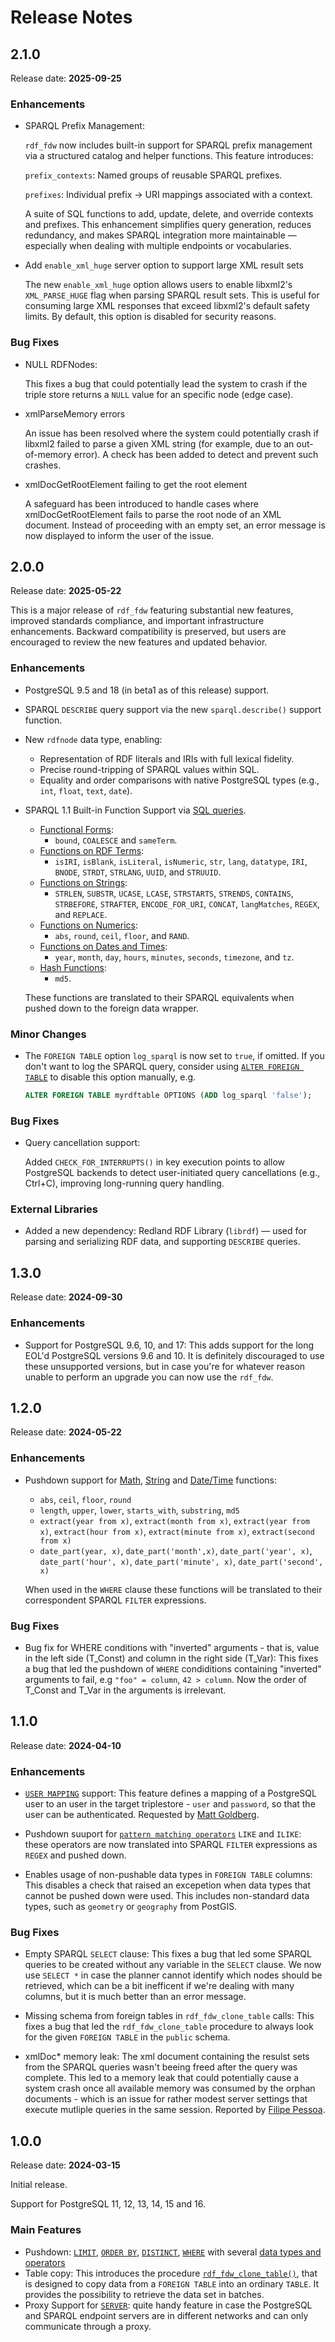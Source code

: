 # Release Notes
## 2.1.0
Release date: **2025-09-25**

### Enhancements

* SPARQL Prefix Management:

  `rdf_fdw` now includes built-in support for SPARQL prefix management via a structured catalog and helper functions. This feature introduces:

  `prefix_contexts`: Named groups of reusable SPARQL prefixes.

  `prefixes`: Individual prefix → URI mappings associated with a context.

  A suite of SQL functions to add, update, delete, and override contexts and prefixes. This enhancement simplifies query generation, reduces redundancy, and makes SPARQL integration more maintainable — especially when dealing with multiple endpoints or vocabularies.

* Add `enable_xml_huge` server option to support large XML result sets

  The new `enable_xml_huge` option allows users to enable libxml2's `XML_PARSE_HUGE` flag when parsing SPARQL result sets. This is useful for consuming large XML responses that exceed libxml2's default safety limits. By default, this option is disabled for security reasons.

### Bug Fixes

* NULL RDFNodes:
    
  This fixes a bug that could potentially lead the system to crash if the triple store returns a `NULL` value for an specific node (edge case).

* xmlParseMemory errors

  An issue has been resolved where the system could potentially crash if libxml2 failed to parse a given XML string (for example, due to an out-of-memory error). A check has been added to detect and prevent such crashes.

* xmlDocGetRootElement failing to get the root element

  A safeguard has been introduced to handle cases where xmlDocGetRootElement fails to parse the root node of an XML document. Instead of proceeding with an empty set, an error message is now displayed to inform the user of the issue.

## 2.0.0
Release date: **2025-05-22**

This is a major release of `rdf_fdw` featuring substantial new features, improved standards compliance, and important infrastructure enhancements. Backward compatibility is preserved, but users are encouraged to review the new features and updated behavior.

### Enhancements

* PostgreSQL 9.5 and 18 (in beta1 as of this release) support.
* SPARQL `DESCRIBE` query support via the new `sparql.describe()` support function.
* New `rdfnode` data type, enabling:
  * Representation of RDF literals and IRIs with full lexical fidelity.
  * Precise round-tripping of SPARQL values within SQL.
  * Equality and order comparisons with native PostgreSQL types (e.g., `int`, `float`, `text`, `date`).
* SPARQL 1.1 Built-in Function Support via [SQL queries](https://github.com/jimjonesbr/rdf_fdw?tab=readme-ov-file#sparql-functions).
  * [Functional Forms](https://www.w3.org/TR/sparql11-query/#func-forms): 
    * `bound`, `COALESCE` and `sameTerm`.
  * [Functions on RDF Terms](https://www.w3.org/TR/sparql11-query/#func-rdfTerms):
    * `isIRI`, `isBlank`, `isLiteral`, `isNumeric`, `str`, `lang`, `datatype`, `IRI`, `BNODE`, `STRDT`, `STRLANG`, `UUID`, and `STRUUID`.
  * [Functions on Strings](https://www.w3.org/TR/sparql11-query/#func-strings): 
    * `STRLEN`, `SUBSTR`, `UCASE`, `LCASE`, `STRSTARTS`, `STRENDS`, `CONTAINS`, `STRBEFORE`, `STRAFTER`, `ENCODE_FOR_URI`, `CONCAT`, `langMatches`, `REGEX`, and `REPLACE`.
  * [Functions on Numerics](https://www.w3.org/TR/sparql11-query/#func-numerics): 
    * `abs`, `round`, `ceil`, `floor`, and `RAND`.
  * [Functions on Dates and Times](https://www.w3.org/TR/sparql11-query/#func-date-time): 
    * `year`, `month`, `day`, `hours`, `minutes`, `seconds`, `timezone`, and `tz`.
  * [Hash Functions](https://www.w3.org/TR/sparql11-query/#func-hash): 
    * `md5`.

  These functions are translated to their SPARQL equivalents when pushed down to the foreign data wrapper. 

### Minor Changes
* The `FOREIGN TABLE` option `log_sparql` is now set to `true`, if omitted. If you don't want to log the SPARQL query, consider using [`ALTER FOREIGN TABLE`](https://github.com/jimjonesbr/rdf_fdw?tab=readme-ov-file#alter-foreign-table-and-alter-server) to disable this option manually, e.g.

  ```sql
  ALTER FOREIGN TABLE myrdftable OPTIONS (ADD log_sparql 'false');
  ```

### Bug Fixes

* Query cancellation support:

  Added `CHECK_FOR_INTERRUPTS()` in key execution points to allow PostgreSQL backends to detect user-initiated query cancellations (e.g., Ctrl+C), improving long-running query handling.

### External Libraries

 * Added a new dependency: Redland RDF Library (`librdf`) — used for parsing and serializing RDF data, and supporting `DESCRIBE` queries.

## 1.3.0
Release date: **2024-09-30**

### Enhancements

* Support for PostgreSQL 9.6, 10, and 17: This adds support for the long EOL'd PostgreSQL versions 9.6 and 10. It is definitely discouraged to use these unsupported versions, but in case you're for whatever reason unable to perform an upgrade you can now use the `rdf_fdw`. 

## 1.2.0
Release date: **2024-05-22**

### Enhancements

* Pushdown support for [Math](https://www.postgresql.org/docs/current/functions-math.html), [String](https://www.postgresql.org/docs/current/functions-string.html) and [Date/Time](https://www.postgresql.org/docs/current/functions-datetime.html) functions:
  * `abs`, `ceil`, `floor`, `round`
  * `length`, `upper`, `lower`, `starts_with`, `substring`, `md5`
  * `extract(year from x)`, `extract(month from x)`, `extract(year from x)`, `extract(hour from x)`, `extract(minute from x)`, `extract(second from x)`
  * `date_part(year, x)`, `date_part('month',x)`, `date_part('year', x)`, `date_part('hour', x)`, `date_part('minute', x)`, `date_part('second', x)`

  When used in the `WHERE` clause these functions will be translated to their correspondent SPARQL `FILTER` expressions.

### Bug Fixes

* Bug fix for WHERE conditions with "inverted" arguments - that is, value in the left side (T_Const) and column in the right side (T_Var): This fixes a bug that led the pushdown of `WHERE` condiditions containing "inverted" arguments to fail, e.g `"foo" = column`, `42 > column`. Now the order of T_Const and T_Var in the arguments is irrelevant.


## 1.1.0
Release date: **2024-04-10**

### Enhancements

* [`USER MAPPING`](https://github.com/jimjonesbr/rdf_fdw?tab=readme-ov-file#create-user-mapping) support: This feature defines a mapping of a PostgreSQL user to an user in the target triplestore - `user` and `password`, so that the user can be authenticated. Requested by [Matt Goldberg](https://github.com/mgberg). 

* Pushdown suuport for [`pattern matching operators`](https://www.postgresql.org/docs/current/functions-matching.html#FUNCTIONS-LIKE) `LIKE` and `ILIKE`: these operators are now translated into SPARQL `FILTER` expressions as `REGEX` and pushed down.

* Enables usage of non-pushable data types in `FOREIGN TABLE` columns: This disables a check that raised an excepetion when data types that cannot be pushed down were used. This includes non-standard data types, such as `geometry` or `geography` from PostGIS.

### Bug Fixes

* Empty SPARQL `SELECT` clause: This fixes a bug that led some SPARQL queries to be created without any variable in the `SELECT` clause. We now use `SELECT *` in case the planner cannot identify which nodes should be retrieved, which can be a bit inefficent if we're dealing with many columns, but it is much better than an error message.

* Missing schema from foreign tables in `rdf_fdw_clone_table` calls: This fixes a bug that led the `rdf_fdw_clone_table` procedure to always look for the given `FOREIGN TABLE` in the `public` schema.

* xmlDoc* memory leak: The xml document containing the resulst sets from the SPARQL queries wasn't beeing freed after the query was complete. This led to a memory leak that could potentially cause a system crash once all available memory was consumed by the orphan documents - which is an issue for rather modest server settings that execute mutliple queries in the same session. Reported by [Filipe Pessoa](https://github.com/lfpessoa).

## 1.0.0
Release date: **2024-03-15**

Initial release. 

Support for PostgreSQL 11, 12, 13, 14, 15 and 16.

### Main Features

* Pushdown: [`LIMIT`](https://github.com/jimjonesbr/rdf_fdw?tab=readme-ov-file#limit), [`ORDER BY`](https://github.com/jimjonesbr/rdf_fdw?tab=readme-ov-file#order-by), [`DISTINCT`](https://github.com/jimjonesbr/rdf_fdw?tab=readme-ov-file#distinct), [`WHERE`](https://github.com/jimjonesbr/rdf_fdw?tab=readme-ov-file#where) with several [data types and operators](https://github.com/jimjonesbr/rdf_fdw?tab=readme-ov-file#where)
* Table copy: This introduces the procedure [`rdf_fdw_clone_table()`](https://github.com/jimjonesbr/rdf_fdw?tab=readme-ov-file#rdf_fdw_clone_table), that is designed to copy data from a `FOREIGN TABLE` into an ordinary `TABLE`. It provides the possibility to retrieve the data set in batches.
* Proxy Support for [`SERVER`](https://github.com/jimjonesbr/rdf_fdw?tab=readme-ov-file#create-server): quite handy feature in case the PostgreSQL and SPARQL endpoint servers are in different networks and can only communicate through a proxy.